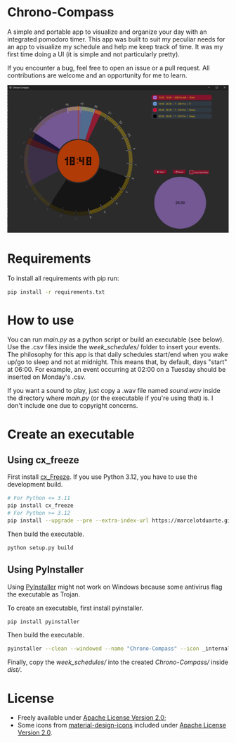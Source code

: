 # Chrono-Compass

A simple and portable app to visualize and organize your day with an integrated pomodoro timer. This app was built to suit my peculiar needs for an app to visualize my schedule and help me keep track of time. It was my first time doing a UI (it is simple and not particularly pretty). 

If you encounter a bug, feel free to open an issue or a pull request. All contributions are welcome and an opportunity for me to learn.

![example](example.png)

# Requirements

To install all requirements with pip run:

```sh
pip install -r requirements.txt
```

# How to use

You can run *main.py* as a python script or build an executable (see below). Use the .csv files inside the *week_schedules/* folder to insert your events. The philosophy for this app is that daily schedules start/end when you wake up/go to sleep and not at midnight. This means that, by default, days "start" at 06:00. For example, an event occurring at 02:00 on a Tuesday should be inserted on Monday's .csv.

If you want a sound to play, just copy a .wav file named *sound.wav* inside the directory where *main.py* (or the executable if you're using that) is. I don't include one due to copyright concerns.

# Create an executable

## Using cx_freeze

First install [cx_Freeze](https://github.com/marcelotduarte/cx_Freeze). If you use Python 3.12, you have to use the development build.

```sh
# For Python <= 3.11
pip install cx_freeze
# For Python >= 3.12 
pip install --upgrade --pre --extra-index-url https://marcelotduarte.github.io/packages/ cx_Freeze 
```

Then build the executable.

```sh
python setup.py build
```

## Using PyInstaller

Using [PyInstaller](https://pyinstaller.org/en/stable/) might not work on Windows because some antivirus flag the executable as Trojan.

To create an executable, first install pyinstaller.
```sh
pip install pyinstaller
```

Then build the executable.

```sh
pyinstaller --clean --windowed --name "Chrono-Compass" --icon _internal/icon.ico --add-data ./_internal/icon.png:. --add-data ./_internal/play.png:. --add-data ./_internal/pause.png:. --add-data ./_internal/reset.png:. --add-data week_schedules/:./week_schedules/ main.py
```

Finally, copy the *week_schedules/* into the created *Chrono-Compass/* inside *dist/*.

# License

- Freely available under [Apache License Version 2.0](https://www.apache.org/licenses/LICENSE-2.0.txt);
- Some icons from [material-design-icons](https://github.com/google/material-design-icons/tree/master?tab=readme-ov-file) included under [Apache License Version 2.0](https://www.apache.org/licenses/LICENSE-2.0.txt).
